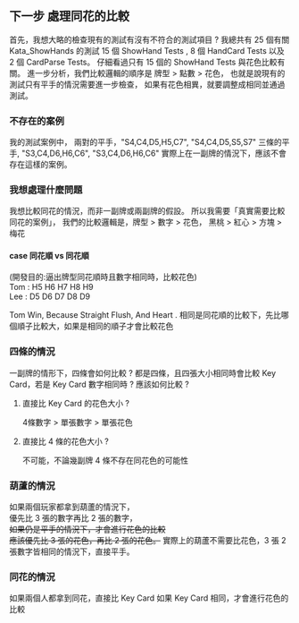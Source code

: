 ﻿#

## 下一步 處理同花的比較

首先，我想大略的檢查現有的測試有沒有不符合的測試項目 ?
我總共有 25 個有關 Kata_ShowHands 的測試
15 個 ShowHand Tests , 8 個 HandCard Tests 以及 2 個 CardParse Tests。
仔細看過只有 15 個的 ShowHand Tests 與花色比較有關。
進一步分析，我們比較邏輯的順序是 牌型 > 點數 > 花色，
也就是說現有的測試只有平手的情況需要進一步檢查，
如果有花色相異，就要調整成相同並通過測試。

### 不存在的案例

我的測試案例中，
兩對的平手，"S4,C4,D5,H5,C7", "S4,C4,D5,S5,S7"
三條的平手, "S3,C4,D6,H6,C6", "S3,C4,D6,H6,C6"
實際上在一副牌的情況下，應該不會存在這樣的案例。

### 我想處理什麼問題

我想比較同花的情況，而非一副牌或兩副牌的假設。
所以我需要「真實需要比較同花的案例」，
我們的比較邏輯是，牌型 > 數字 > 花色，
黑桃 > 紅心 > 方塊 > 梅花

#### case 同花順 vs 同花順

(開發目的:逼出牌型同花順時且數字相同時，比較花色)  
Tom : H5 H6 H7 H8 H9  
Lee : D5 D6 D7 D8 D9  

Tom Win, Because Straight Flush, And Heart .
相同是同花順的比較下，先比哪個順子比較大，如果是相同的順子才會比較花色

### 四條的情況

一副牌的情形下，四條會如何比較 ?
都是四條，且四張大小相同時會比較 Key Card，若是 Key Card 數字相同時 ?
應該如何比較 ?

1. 直接比 Key Card 的花色大小 ?

    4條數字 > 單張數字 > 單張花色

2. 直接比 4 條的花色大小 ?

    不可能，不論幾副牌 4 條不存在同花色的可能性

### 葫蘆的情況

如果兩個玩家都拿到葫蘆的情況下，  
優先比 3 張的數字再比 2 張的數字，  
~~如果仍是平手的情況下，才會進行花色的比較~~  
~~應該優先比 3 張的花色，再比 2 張的花色。~~
實際上的葫蘆不需要比花色，3 張 2 張數字皆相同的情況下，直接平手。

### 同花的情況

如果兩個人都拿到同花，直接比 Key Card
如果 Key Card 相同，才會進行花色的比較
